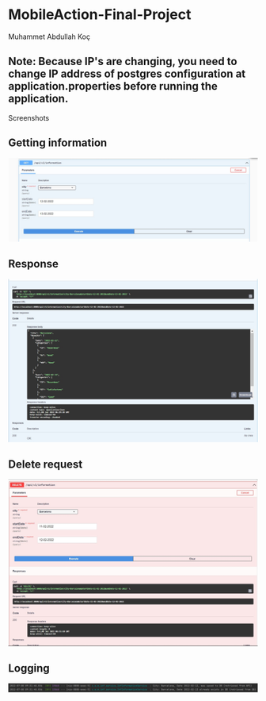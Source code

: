 # MobileAction-Final-Project

Muhammet Abdullah Koç

## Note: Because IP's are changing, you need to change IP address of postgres configuration at application.properties before running the application.


Screenshots

## Getting information
![Screenshot](Request1.jpg)

## Response
![Screenshot](Request1Response.jpg)

## Delete request
![Screenshot](Request2.jpg)

## Logging
![Screenshot](Logging.jpg)

